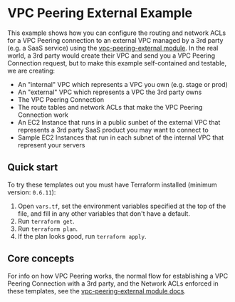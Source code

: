 # VPC Peering External Example

This example shows how you can configure the routing and network ACLs for a VPC Peering connection to an external VPC
managed by a 3rd party (e.g. a SaaS service) using the [vpc-peering-external module](/modules/vpc-peering-external). In
the real world, a 3rd party would create their VPC and send you a VPC Peering Connection request, but to make this
example self-contained and testable, we are creating:

* An "internal" VPC which represents a VPC you own (e.g. stage or prod)
* An "external" VPC which represents a VPC the 3rd party owns
* The VPC Peering Connection
* The route tables and network ACLs that make the VPC Peering Connection work
* An EC2 Instance that runs in a public sunbet of the external VPC that represents a 3rd party SaaS product you may
  want to connect to
* Sample EC2 Instances that run in each subnet of the internal VPC that represent your servers

## Quick start

To try these templates out you must have Terraform installed (minimum version: `0.6.11`):

1. Open `vars.tf`, set the environment variables specified at the top of the file, and fill in any other variables that
   don't have a default.
1. Run `terraform get`.
1. Run `terraform plan`.
1. If the plan looks good, run `terraform apply`.

## Core concepts

For info on how VPC Peering works, the normal flow for establishing a VPC Peering Connection with a 3rd party, and the
Network ACLs enforced in these templates, see the [vpc-peering-external module docs](/modules/vpc-peering-external).